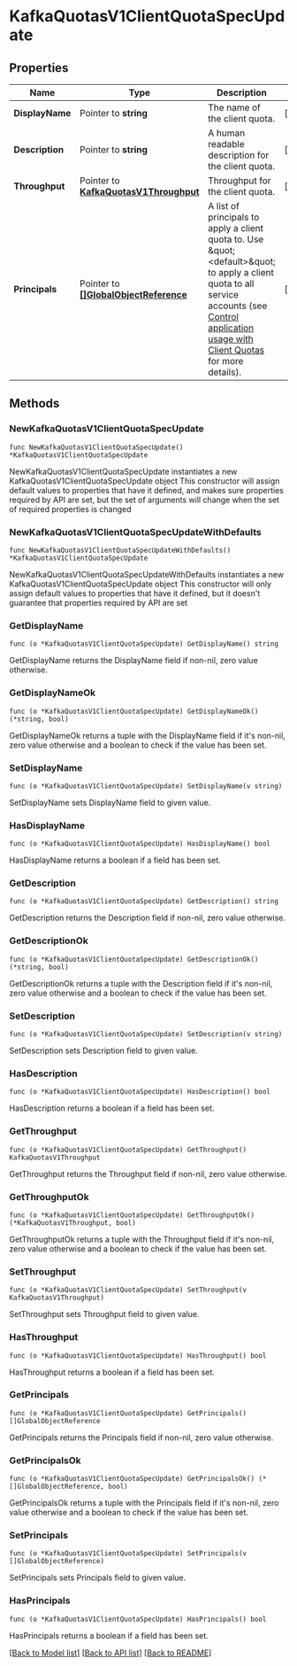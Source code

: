 # KafkaQuotasV1ClientQuotaSpecUpdate

## Properties

Name | Type | Description | Notes
------------ | ------------- | ------------- | -------------
**DisplayName** | Pointer to **string** | The name of the client quota. | [optional] 
**Description** | Pointer to **string** | A human readable description for the client quota. | [optional] 
**Throughput** | Pointer to [**KafkaQuotasV1Throughput**](kafka-quotas.v1.Throughput.md) | Throughput for the client quota. | [optional] 
**Principals** | Pointer to [**[]GlobalObjectReference**](GlobalObjectReference.md) | A list of principals to apply a client quota to. Use \&quot;&lt;default&gt;\&quot; to apply a client quota to all service accounts (see [Control application usage with Client Quotas](https://docs.confluent.io/cloud/current/clusters/client-quotas.html#control-application-usage-with-client-quotas) for more details).  | [optional] 

## Methods

### NewKafkaQuotasV1ClientQuotaSpecUpdate

`func NewKafkaQuotasV1ClientQuotaSpecUpdate() *KafkaQuotasV1ClientQuotaSpecUpdate`

NewKafkaQuotasV1ClientQuotaSpecUpdate instantiates a new KafkaQuotasV1ClientQuotaSpecUpdate object
This constructor will assign default values to properties that have it defined,
and makes sure properties required by API are set, but the set of arguments
will change when the set of required properties is changed

### NewKafkaQuotasV1ClientQuotaSpecUpdateWithDefaults

`func NewKafkaQuotasV1ClientQuotaSpecUpdateWithDefaults() *KafkaQuotasV1ClientQuotaSpecUpdate`

NewKafkaQuotasV1ClientQuotaSpecUpdateWithDefaults instantiates a new KafkaQuotasV1ClientQuotaSpecUpdate object
This constructor will only assign default values to properties that have it defined,
but it doesn't guarantee that properties required by API are set

### GetDisplayName

`func (o *KafkaQuotasV1ClientQuotaSpecUpdate) GetDisplayName() string`

GetDisplayName returns the DisplayName field if non-nil, zero value otherwise.

### GetDisplayNameOk

`func (o *KafkaQuotasV1ClientQuotaSpecUpdate) GetDisplayNameOk() (*string, bool)`

GetDisplayNameOk returns a tuple with the DisplayName field if it's non-nil, zero value otherwise
and a boolean to check if the value has been set.

### SetDisplayName

`func (o *KafkaQuotasV1ClientQuotaSpecUpdate) SetDisplayName(v string)`

SetDisplayName sets DisplayName field to given value.

### HasDisplayName

`func (o *KafkaQuotasV1ClientQuotaSpecUpdate) HasDisplayName() bool`

HasDisplayName returns a boolean if a field has been set.

### GetDescription

`func (o *KafkaQuotasV1ClientQuotaSpecUpdate) GetDescription() string`

GetDescription returns the Description field if non-nil, zero value otherwise.

### GetDescriptionOk

`func (o *KafkaQuotasV1ClientQuotaSpecUpdate) GetDescriptionOk() (*string, bool)`

GetDescriptionOk returns a tuple with the Description field if it's non-nil, zero value otherwise
and a boolean to check if the value has been set.

### SetDescription

`func (o *KafkaQuotasV1ClientQuotaSpecUpdate) SetDescription(v string)`

SetDescription sets Description field to given value.

### HasDescription

`func (o *KafkaQuotasV1ClientQuotaSpecUpdate) HasDescription() bool`

HasDescription returns a boolean if a field has been set.

### GetThroughput

`func (o *KafkaQuotasV1ClientQuotaSpecUpdate) GetThroughput() KafkaQuotasV1Throughput`

GetThroughput returns the Throughput field if non-nil, zero value otherwise.

### GetThroughputOk

`func (o *KafkaQuotasV1ClientQuotaSpecUpdate) GetThroughputOk() (*KafkaQuotasV1Throughput, bool)`

GetThroughputOk returns a tuple with the Throughput field if it's non-nil, zero value otherwise
and a boolean to check if the value has been set.

### SetThroughput

`func (o *KafkaQuotasV1ClientQuotaSpecUpdate) SetThroughput(v KafkaQuotasV1Throughput)`

SetThroughput sets Throughput field to given value.

### HasThroughput

`func (o *KafkaQuotasV1ClientQuotaSpecUpdate) HasThroughput() bool`

HasThroughput returns a boolean if a field has been set.

### GetPrincipals

`func (o *KafkaQuotasV1ClientQuotaSpecUpdate) GetPrincipals() []GlobalObjectReference`

GetPrincipals returns the Principals field if non-nil, zero value otherwise.

### GetPrincipalsOk

`func (o *KafkaQuotasV1ClientQuotaSpecUpdate) GetPrincipalsOk() (*[]GlobalObjectReference, bool)`

GetPrincipalsOk returns a tuple with the Principals field if it's non-nil, zero value otherwise
and a boolean to check if the value has been set.

### SetPrincipals

`func (o *KafkaQuotasV1ClientQuotaSpecUpdate) SetPrincipals(v []GlobalObjectReference)`

SetPrincipals sets Principals field to given value.

### HasPrincipals

`func (o *KafkaQuotasV1ClientQuotaSpecUpdate) HasPrincipals() bool`

HasPrincipals returns a boolean if a field has been set.


[[Back to Model list]](../README.md#documentation-for-models) [[Back to API list]](../README.md#documentation-for-api-endpoints) [[Back to README]](../README.md)


